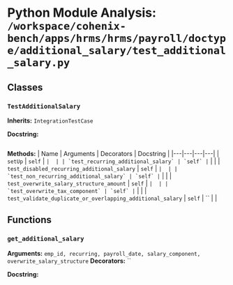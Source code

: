 # Python Module Analysis: `/workspace/cohenix-bench/apps/hrms/hrms/payroll/doctype/additional_salary/test_additional_salary.py`

## Classes

### `TestAdditionalSalary`
**Inherits:** `IntegrationTestCase`


**Docstring:**
```

```

**Methods:**
| Name | Arguments | Decorators | Docstring |
|---|---|---|---|
| `setUp` | `self` | `` |  |
| `test_recurring_additional_salary` | `self` | `` |  |
| `test_disabled_recurring_additional_salary` | `self` | `` |  |
| `test_non_recurring_additional_salary` | `self` | `` |  |
| `test_overwrite_salary_structure_amount` | `self` | `` |  |
| `test_overwrite_tax_component` | `self` | `` |  |
| `test_validate_duplicate_or_overlapping_additional_salary` | `self` | `` |  |





## Functions

### `get_additional_salary`
**Arguments:** `emp_id, recurring, payroll_date, salary_component, overwrite_salary_structure`
**Decorators:** ``

**Docstring:**
```

```

